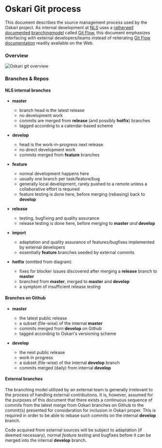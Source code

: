 # Oskari Git process

This document describes the source management process used by the Oskari project. As internal development at [NLS](http://www.maanmittauslaitos.fi/en) uses a [​rather](http://nvie.com/posts/a-successful-git-branching-model/) [​well](http://jeffkreeftmeijer.com/2010/why-arent-you-using-git-flow/) [​documented](http://yakiloo.com/getting-started-git-flow/) [​branching](http://buildamodule.com/video/change-management-and-version-control-deploying-releases-features-and-fixes-with-git-how-to-use-a-scalable-git-branching-model-called-gitflow) [​model](http://vimeo.com/16018419) called ​[Git Flow](https://github.com/nvie/gitflow), this document emphasizes interfacing with external developers/teams instead of reiterating ​[Git Flow documentation](http://bit.ly/OUNRqg) readily available on the Web.

### Overview

![Oskari git overview](/images/documentation/git_overview.png)

### Branches & Repos

#### NLS internal branches

* **master**
    * branch head is the latest release
    * no development work
    * commits are merged from **release** (and possibly **hotfix**) branches
    * tagged according to a calendar-based scheme

* **develop**
    * head is the work-in-progress next release
    * no direct development work
    * commits merged from **feature** branches

* **feature**
    * normal development happens here
    * usually one branch per task/feature/bug
    * generally local development, rarely pushed to a remote unless a collaborative effort is required
    * feature testing is done here, before merging (rebasing) back to **develop**

* **release**
    * testing, bugfixing and quality assurance
    * release testing is done here, before merging to **master** *and* **develop**

* **import**
    * adaptation and quality assurance of features/bugfixes implemented by external developers
    * essentially **feature** branches seeded by external commits

* **hotfix** (omitted from diagram)
    * fixes for blocker issues discovered after merging a **release** branch to **master**
    * branched from **master**, merged to **master** and **develop**
    * a symptom of insufficient release *testing*

#### Branches on Github

* **master**
    * the latest public release
    * a subset (file-wise) of the internal **master**
    * commits merged from **develop** on Github
    * tagged according to Oskari's versioning scheme

* **develop**
    * the next public release
    * work in progress
    * a subset (file-wise) of the internal **develop** branch
    * commits merged (daily) from internal **develop**

#### External branches

The branching model utilized by an external team is generally irrelevant to the process of handling external contributions. It is, however, assumed for the purposes of this document that there exists a continuous sequence of commits from the latest merge from Oskari branches on Github to the commit(s) presented for consideration for inclusion in Oskari proper. This is required in order to be able to rebase such commits on the internal **develop** branch.

Code acquired from external sources will be subject to adaptation (if deemed necessary), normal *feature testing* and bugfixes before it can be merged into the internal **develop** branch.